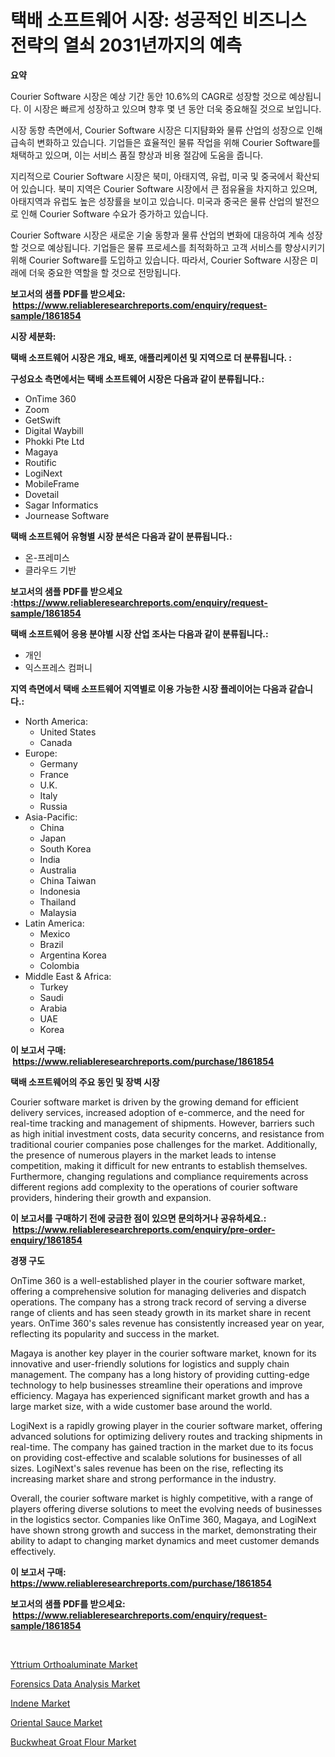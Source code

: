 <p><h1>택배 소프트웨어 시장: 성공적인 비즈니스 전략의 열쇠 2031년까지의 예측</h1></p><p><strong>요약</strong></p>
<p><p>Courier Software 시장은 예상 기간 동안 10.6%의 CAGR로 성장할 것으로 예상됩니다. 이 시장은 빠르게 성장하고 있으며 향후 몇 년 동안 더욱 중요해질 것으로 보입니다.</p><p>시장 동향 측면에서, Courier Software 시장은 디지턈화와 물류 산업의 성장으로 인해 급속히 변화하고 있습니다. 기업들은 효율적인 물류 작업을 위해 Courier Software를 채택하고 있으며, 이는 서비스 품질 향상과 비용 절감에 도움을 줍니다.</p><p>지리적으로 Courier Software 시장은 북미, 아태지역, 유럽, 미국 및 중국에서 확산되어 있습니다. 북미 지역은 Courier Software 시장에서 큰 점유율을 차지하고 있으며, 아태지역과 유럽도 높은 성장률을 보이고 있습니다. 미국과 중국은 물류 산업의 발전으로 인해 Courier Software 수요가 증가하고 있습니다.</p><p>Courier Software 시장은 새로운 기술 동향과 물류 산업의 변화에 대응하여 계속 성장할 것으로 예상됩니다. 기업들은 물류 프로세스를 최적화하고 고객 서비스를 향상시키기 위해 Courier Software를 도입하고 있습니다. 따라서, Courier Software 시장은 미래에 더욱 중요한 역할을 할 것으로 전망됩니다.</p></p>
<p><strong>보고서의 샘플 PDF를 받으세요: &nbsp;<a href="https://www.reliableresearchreports.com/enquiry/request-sample/1861854">https://www.reliableresearchreports.com/enquiry/request-sample/1861854</a></strong></p>
<p><strong>시장 세분화:</strong></p>
<p><strong> 택배 소프트웨어 시장은 개요, 배포, 애플리케이션 및 지역으로 더 분류됩니다. :</strong></p>
<p><strong>구성요소 측면에서는 택배 소프트웨어 시장은 다음과 같이 분류됩니다.:</strong></p>
<p><ul><li>OnTime 360</li><li>Zoom</li><li>GetSwift</li><li>Digital Waybill</li><li>Phokki Pte Ltd</li><li>Magaya</li><li>Routific</li><li>LogiNext</li><li>MobileFrame</li><li>Dovetail</li><li>Sagar Informatics</li><li>Journease Software</li></ul></p>
<p><strong> 택배 소프트웨어 유형별 시장 분석은 다음과 같이 분류됩니다.:</strong></p>
<p><ul><li>온-프레미스</li><li>클라우드 기반</li></ul></p>
<p><strong>보고서의 샘플 PDF를 받으세요 :<a href="https://www.reliableresearchreports.com/enquiry/request-sample/1861854">https://www.reliableresearchreports.com/enquiry/request-sample/1861854</a></strong></p>
<p><strong> 택배 소프트웨어 응용 분야별 시장 산업 조사는 다음과 같이 분류됩니다.:</strong></p>
<p><ul><li>개인</li><li>익스프레스 컴퍼니</li></ul></p>
<p><strong>지역 측면에서 택배 소프트웨어 지역별로 이용 가능한 시장 플레이어는 다음과 같습니다.:</strong></p>
<p><ul>
    <li>
        North America:
        <ul>
            <li>United States</li>
            <li>Canada</li>
        </ul>
    </li>
    <li>
        Europe:
        <ul>
            <li>Germany</li>
            <li>France</li>
            <li>U.K.</li>
            <li>Italy</li>
            <li>Russia</li>
        </ul>
    </li>
    <li>
        Asia-Pacific:
        <ul>
            <li>China</li>
            <li>Japan</li>
            <li>South Korea</li>
            <li>India</li>
            <li>Australia</li>
            <li>China Taiwan</li>
            <li>Indonesia</li>
            <li>Thailand</li>
            <li>Malaysia</li>
        </ul>
    </li>
    <li>
        Latin America:
        <ul>
            <li>Mexico</li>
            <li>Brazil</li>
            <li>Argentina Korea</li>
            <li>Colombia</li>
        </ul>
    </li>
    <li>
        Middle East & Africa:
        <ul>
            <li>Turkey</li>
            <li>Saudi</li>
            <li>Arabia</li>
            <li>UAE</li>
            <li>Korea</li>
        </ul>
    </li>
    </ul></p>
<p><strong>이 보고서 구매: &nbsp;<a href="https://www.reliableresearchreports.com/purchase/1861854">https://www.reliableresearchreports.com/purchase/1861854</a></strong></p>
<p><strong>택배 소프트웨어의 주요 동인 및 장벽 시장</strong></p>
<p><p>Courier software market is driven by the growing demand for efficient delivery services, increased adoption of e-commerce, and the need for real-time tracking and management of shipments. However, barriers such as high initial investment costs, data security concerns, and resistance from traditional courier companies pose challenges for the market. Additionally, the presence of numerous players in the market leads to intense competition, making it difficult for new entrants to establish themselves. Furthermore, changing regulations and compliance requirements across different regions add complexity to the operations of courier software providers, hindering their growth and expansion.</p></p>
<p><strong>이 보고서를 구매하기 전에 궁금한 점이 있으면 문의하거나 공유하세요.: &nbsp;<a href="https://www.reliableresearchreports.com/enquiry/pre-order-enquiry/1861854">https://www.reliableresearchreports.com/enquiry/pre-order-enquiry/1861854</a></strong></p>
<p><strong>경쟁 구도</strong></p>
<p><p>OnTime 360 is a well-established player in the courier software market, offering a comprehensive solution for managing deliveries and dispatch operations. The company has a strong track record of serving a diverse range of clients and has seen steady growth in its market share in recent years. OnTime 360's sales revenue has consistently increased year on year, reflecting its popularity and success in the market.</p><p>Magaya is another key player in the courier software market, known for its innovative and user-friendly solutions for logistics and supply chain management. The company has a long history of providing cutting-edge technology to help businesses streamline their operations and improve efficiency. Magaya has experienced significant market growth and has a large market size, with a wide customer base around the world.</p><p>LogiNext is a rapidly growing player in the courier software market, offering advanced solutions for optimizing delivery routes and tracking shipments in real-time. The company has gained traction in the market due to its focus on providing cost-effective and scalable solutions for businesses of all sizes. LogiNext's sales revenue has been on the rise, reflecting its increasing market share and strong performance in the industry.</p><p>Overall, the courier software market is highly competitive, with a range of players offering diverse solutions to meet the evolving needs of businesses in the logistics sector. Companies like OnTime 360, Magaya, and LogiNext have shown strong growth and success in the market, demonstrating their ability to adapt to changing market dynamics and meet customer demands effectively.</p></p>
<p><strong>이 보고서 구매: &nbsp; <a href="https://www.reliableresearchreports.com/purchase/1861854">https://www.reliableresearchreports.com/purchase/1861854</a></strong></p>
<p><strong>보고서의 샘플 PDF를 받으세요: &nbsp;<a href="https://www.reliableresearchreports.com/enquiry/request-sample/1861854">https://www.reliableresearchreports.com/enquiry/request-sample/1861854</a></strong><strong></strong></p>
<p>&nbsp;</p>
<p><p><a href="https://issuu.com/reportprime-2/docs/yttrium-orthoaluminate-market-size-2030.pptx">Yttrium Orthoaluminate Market</a></p><p><a href="https://view.publitas.com/reportprime-1/forensics-data-analysis-market-size-furnishes-valuable-information-encompassing-market-share-market-trends-and-projections-spanning-from-2023-to-2030/">Forensics Data Analysis Market</a></p><p><a href="https://github.com/Paul14Anderson63/Market-Research-Report-List-3/blob/main/indene-market.md">Indene Market</a></p><p><a href="https://view.publitas.com/reportprime-1/oriental-sauce-market-research-report-forecasted-for-period-from-2024-2031-by-market-type-market-application-and-region/">Oriental Sauce Market</a></p><p><a href="https://rainy-horn-d69.notion.site/Buckwheat-Groat-Flour-Market-Offer-Valuable-Insights-into-Market-Size-Market-Share-Market-Trends--bd37bc3a04ff470bb9cbe2191c6f5321">Buckwheat Groat Flour Market</a></p></p>